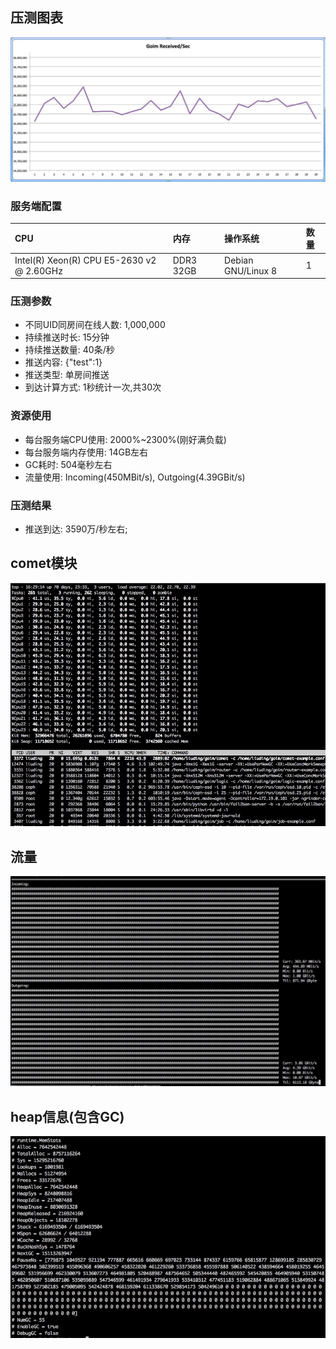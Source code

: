 ## 压测图表
![benchmark](benchmark.jpg)

### 服务端配置
| CPU | 内存 | 操作系统 | 数量 |
| :---- | :---- | :---- | :---- |
| Intel(R) Xeon(R) CPU E5-2630 v2 @ 2.60GHz  | DDR3 32GB | Debian GNU/Linux 8 | 1 |

### 压测参数
* 不同UID同房间在线人数: 1,000,000
* 持续推送时长: 15分钟
* 持续推送数量: 40条/秒
* 推送内容: {"test":1}
* 推送类型: 单房间推送
* 到达计算方式: 1秒统计一次,共30次

### 资源使用
* 每台服务端CPU使用: 2000%~2300%(刚好满负载)
* 每台服务端内存使用: 14GB左右
* GC耗时: 504毫秒左右
* 流量使用: Incoming(450MBit/s), Outgoing(4.39GBit/s)

### 压测结果
* 推送到达: 3590万/秒左右;

## comet模块
![benchmark-comet](benchmark-comet.jpg)

## 流量
![benchmark-flow](benchmark-flow.jpg)

## heap信息(包含GC)
![benchmark-flow](benchmark-heap.jpg)
